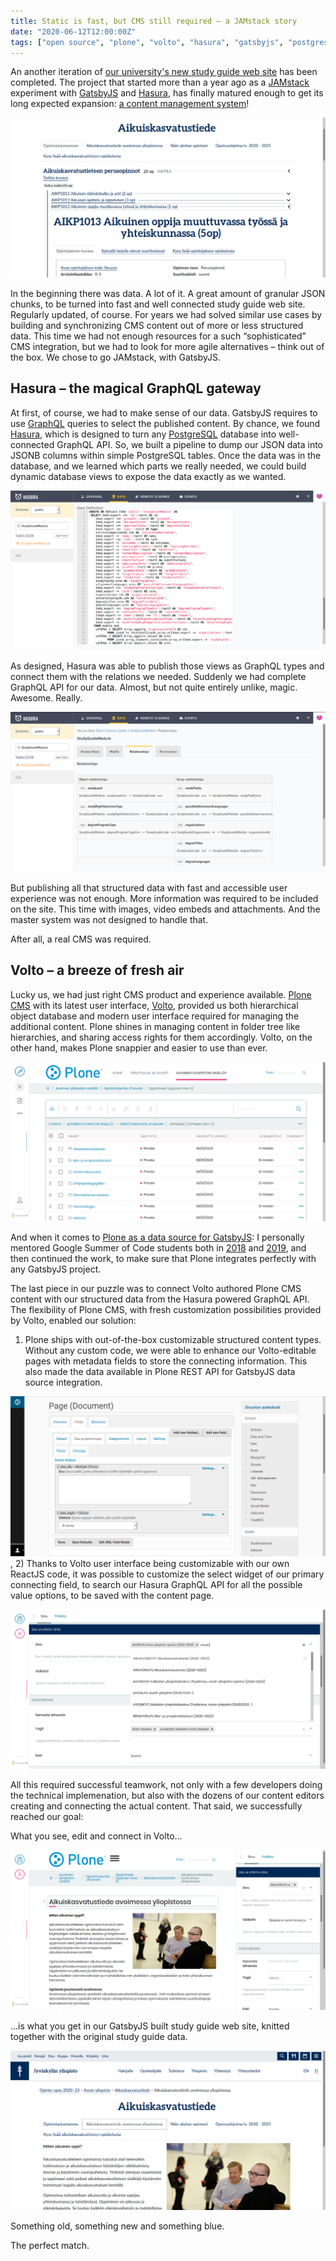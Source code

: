 ```yaml
---
title: Static is fast, but CMS still required – a JAMstack story
date: "2020-06-12T12:00:00Z"
tags: ["open source", "plone", "volto", "hasura", "gatsbyjs", "postgres", "graphql"]
---
```


An another iteration of [our university's new study guide web site](https://studyguide.jyu.fi/2020/) has been completed. The project that started more than a year ago as a [JAMstack](https://jamstack.org/) experiment with [GatsbyJS](https://www.gatsbyjs.org/) and [Hasura](https://hasura.io/), has finally matured enough to get its long expected expansion: [a content management system](http://voltocms.com/)!

![](study-guide-tabs.png)

In the beginning there was data. A lot of it. A great amount of granular JSON chunks, to be turned into fast and well connected study guide web site. Regularly updated, of course. For years we had solved similar use cases by building and synchronizing CMS content out of more or less structured data. This time we had not enough resources for a such “sophisticated” CMS integration, but we had to look for more agile alternatives – think out of the box. We chose to go JAMstack, with GatsbyJS.


Hasura – the magical GraphQL gateway
------------------------------------

At first, of course, we had to make sense of our data. GatsbyJS requires to use [GraphQL](https://graphql.org/) queries to select the published content. By chance, we found [Hasura](https://hasura.io/), which is designed to turn any [PostgreSQL](https://www.postgresql.org/) database into well-connected GraphQL API. So, we built a pipeline to dump our JSON data into JSONB columns within simple PostgreSQL tables. Once the data was in the database, and we learned which parts we really needed, we could build dynamic database views to expose the data exactly as we wanted.

![](hasura-view.png)

As designed, Hasura was able to publish those views as GraphQL types and connect them with the relations we needed. Suddenly we had complete GraphQL API for our data. Almost, but not quite entirely unlike, magic. Awesome. Really.

![](hasura-relationships.png)

But publishing all that structured data with fast and accessible user experience was not enough. More information was required to be included on the site. This time with images, video embeds and attachments. And the master system was not designed to handle that.

After all, a real CMS was required.


Volto – a breeze of fresh air
-----------------------------

Lucky us, we had just right CMS product and experience available. [Plone CMS](https://www.plone.com/) with its latest user interface, [Volto](https://volto.kitconcept.com/), provided us both hierarchical object database and modern user interface required for managing the additional content. Plone shines in managing content in folder tree like hierarchies, and sharing access rights for them accordingly. Volto, on the other hand, makes Plone snappier and easier to use than ever.

![](volto-contents.png)

And when it comes to [Plone as a data source for GatsbyJS](https://collective.github.io/gatsby-source-plone/): I personally mentored Google Summer of Code students both in [2018](https://summerofcode.withgoogle.com/archive/2018/projects/5034509258981376/) and [2019](https://summerofcode.withgoogle.com/archive/2019/projects/5770661249679360/), and then continued the work, to make sure that Plone integrates perfectly with any GatsbyJS project.

The last piece in our puzzle was to connect Volto authored Plone CMS content with our structured data from the Hasura powered GraphQL API. The flexibility of Plone CMS, with fresh customization possibilities provided by Volto, enabled our solution:

1) Plone ships with out-of-the-box customizable structured content types. Without any custom code, we were able to enhance our Volto-editable pages with metadata fields to store the connecting information. This also made the data available in Plone REST API for GatsbyJS data source integration.

![](plone-dexterity-editor.png)
,
2) Thanks to Volto user interface being customizable with our own ReactJS code, it was possible to customize the select widget of our primary connecting field, to search our Hasura GraphQL API for all the possible value options, to be saved with the content page.

![](volto-sisu-connector.png)

All this required successful teamwork, not only with a few developers doing the technical implemenation, but also with the dozens of our content editors creating and connecting the actual content. That said, we successfully reached our goal:

What you see, edit and connect in Volto…

![](study-guide-edit.png)

…is what you get in our GatsbyJS built study guide web site, knitted together with the original study guide data.

![](study-guide-image.png)

Something old, something new and something blue.

The perfect match.
